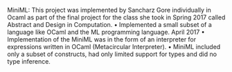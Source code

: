 
MiniML: This project was implemented by Sancharz Gore individually in Ocaml as part of the final project for the class she took in Spring 2017 called Abstract and Design in Computation. • Implemented a small subset of a language like OCaml and the ML programming language. April 2017 • Implementation of the MiniML was in the form of an interpreter for expressions written in OCaml (Metacircular Interpreter). • MiniML included only a subset of constructs, had only limited support for types and did no type inference.

 
